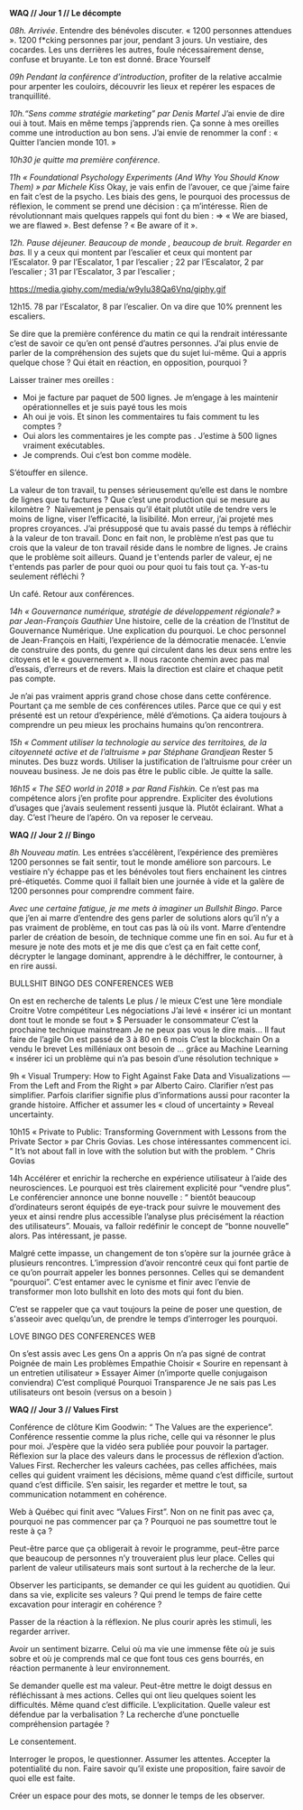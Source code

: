 
**WAQ // Jour 1 // Le décompte**

*08h. Arrivée*. Entendre des bénévoles discuter. « 1200 personnes attendues ». 1200 f*cking personnes par jour, pendant 3 jours. Un vestiaire, des cocardes. Les uns derrières les autres, foule nécessairement dense, confuse et bruyante. Le ton est donné. Brace Yourself

*09h Pendant la conférence d’introduction*, profiter de la relative accalmie pour arpenter les couloirs, découvrir les lieux et repérer les espaces de tranquillité. 

*10h.“Sens comme stratégie marketing” par Denis Martel*
J’ai envie de dire oui à tout. Mais en même temps j’apprends rien. Ça sonne à mes oreilles comme une introduction au bon sens. J’ai envie de renommer la conf : « Quitter l’ancien monde 101. » 

*10h30 je quitte ma première conférence.*

*11h « Foundational Psychology Experiments (And Why You Should Know Them) » par Michele Kiss*
Okay, je vais enfin de l’avouer, ce que j’aime faire en fait c’est de la psycho. Les biais des gens, le pourquoi des processus de réflexion, le comment se prend une décision : ça m’intéresse. 
Rien de révolutionnant mais quelques rappels qui font du bien :
⇒ «  We are biased, we are flawed ». Best defense ? « Be aware of it ». 

*12h. Pause déjeuner. Beaucoup de monde , beaucoup de bruit. Regarder en bas.* 
Il y a ceux qui montent par l’escalier et ceux qui montent par l’Escalator. 
9 par l’Escalator, 1 par l’escalier ; 
22 par l’Escalator, 2 par l’escalier ;
31 par l’Escalator, 3 par l’escalier ;


https://media.giphy.com/media/w9yIu38Qa6Vnq/giphy.gif

12h15.
78 par l’Escalator, 8 par l’escalier. 
On va dire que 10% prennent les escaliers. 

Se dire que la première conférence du matin ce qui la rendrait intéressante c’est de savoir ce qu’en ont pensé d’autres personnes. J’ai plus envie de parler de la compréhension des sujets que du sujet lui-même. Qui a appris quelque chose ? Qui était en réaction, en opposition, pourquoi ? 

Laisser trainer mes oreilles : 

- Moi je facture par paquet de 500 lignes. Je m’engage à les maintenir opérationnelles et je suis payé tous les mois
- Ah oui je vois. Et sinon les commentaires tu fais comment tu les comptes ?
- Oui alors les commentaires je les compte pas . J’estime à 500 lignes vraiment exécutables. 
- Je comprends. Oui c’est bon comme modèle.

S’étouffer en silence. 

La valeur de ton travail, tu penses sérieusement qu’elle est dans le nombre de lignes que tu factures ? Que c’est une production qui se mesure au kilomètre ?  Naïvement je pensais qu’il était plutôt utile de tendre vers le moins de ligne, viser l’efficacité, la lisibilité. 
Mon erreur, j’ai projeté mes propres croyances. J’ai présupposé que tu avais passé du temps à réfléchir à la valeur de ton travail. Donc en fait non, le problème n’est pas que tu crois que la valeur de ton travail réside dans le nombre de lignes.  Je crains que le problème soit ailleurs. Quand je t'entends parler de valeur, ej ne t'entends pas parler de pour quoi ou pour quoi tu fais tout ça. Y-as-tu seulement réfléchi ? 

Un café. Retour aux conférences. 

*14h « Gouvernance numérique, stratégie de développement régionale? » par Jean-François Gauthier*
Une histoire, celle de la création de l’Institut de Gouvernance Numérique. Une explication du pourquoi. Le choc personnel de Jean-François en Haiti, l’expérience de la démocratie menacée. L’envie de construire des ponts, du genre qui circulent dans les deux sens entre les citoyens et le « gouvernement ». Il nous raconte chemin avec pas mal d’essais, d’erreurs et de revers. Mais la direction est claire et chaque petit pas compte. 

Je n’ai pas vraiment appris grand chose chose dans cette conférence. Pourtant ça me semble de ces conférences utiles. Parce que ce qui y est présenté est un retour d’expérience, mêlé d’émotions. Ça aidera toujours à comprendre un peu mieux les prochains humains qu’on rencontrera. 


*15h  « Comment utiliser la technologie au service des territoires, de la citoyenneté active et de l’altruisme » par Stéphane Grandjean*
Rester 5 minutes. Des buzz words. Utiliser la justification de l’altruisme pour créer un nouveau business. Je ne dois pas être le public cible. Je quitte la salle. 


*16h15 « The SEO world in 2018 » par Rand Fishkin.* 
Ce n’est pas ma compétence alors j’en profite pour apprendre. Expliciter des évolutions d’usages que j’avais seulement ressenti jusque là. Plutôt éclairant. 
What a day. C’est l’heure de l’apéro. On va reposer le cerveau. 



**WAQ // Jour 2 // Bingo**

*8h Nouveau matin.* Les entrées s’accélèrent, l’expérience des premières 1200 personnes se fait sentir, tout le monde améliore son parcours. Le vestiaire n’y échappe pas et les bénévoles tout fiers enchainent les cintres pré-étiquetés. Comme quoi il fallait bien une journée à vide et la galère de 1200 personnes pour comprendre comment faire. 



*Avec une certaine fatigue, je me mets à imaginer un Bullshit Bingo*. Parce que j’en ai marre d’entendre des gens parler de solutions alors qu’il n’y a pas vraiment de problème, en tout cas pas là où ils vont. Marre d’entendre parler de création de besoin, de technique comme une fin en soi. Au fur et à mesure je note des mots et je me dis que c’est ça en fait cette conf, décrypter le langage dominant, apprendre à le déchiffrer, le contourner, à en rire aussi. 

BULLSHIT BINGO DES CONFERENCES WEB


On est en recherche de talents
Le plus / le mieux
C’est une 1ère mondiale
Croitre
Votre compétiteur
Les négociations
J’ai levé « insérer ici un montant dont tout le monde se fout » $
Persuader le consommateur
C’est la prochaine technique mainstream
Je ne peux pas vous le dire mais…
Il faut faire de l’agile
On est passé de 3 à 80 en 6 mois
C’est la blockchain
On a vendu le brevet
Les milléniaux ont besoin de …
grâce au Machine Learning « insérer ici un problème qui n’a pas besoin d’une résolution technique »


9h « Visual Trumpery: How to Fight Against Fake Data and Visualizations — From the Left and From the Right » par Alberto Cairo. Clarifier n’est pas simplifier. Parfois clarifier signifie plus d’informations aussi pour raconter la grande histoire.  Afficher et assumer les « cloud of uncertainty »  Reveal uncertainty.


10h15 « Private to Public: Transforming Government with Lessons from the Private Sector » par Chris Govias. Les chose intéressantes commencent ici. “ It’s not about fall in love with the solution but with the problem. “ Chris Govias 

14h Accélérer et enrichir la recherche en expérience utilisateur à l’aide des neurosciences. Le pourquoi est très clairement explicité pour “vendre plus”. Le conférencier annonce une bonne nouvelle : “ bientôt beaucoup d’ordinateurs seront équipés de eye-track pour suivre le mouvement des yeux et ainsi rendre plus accessible l’analyse plus précisément la réaction des utilisateurs”. Mouais, va falloir redéfinir le concept de “bonne nouvelle” alors. Pas intéressant, je passe. 

Malgré cette impasse, un changement de ton s’opère sur la journée grâce à plusieurs rencontres. L’impression d’avoir rencontré ceux qui font partie de ce qu’on pourrait appeler les bonnes personnes. Celles qui se demandent “pourquoi”. C’est entamer avec le cynisme et finir avec l’envie de transformer mon loto bullshit en loto des mots qui font du bien. 

C’est se rappeler que ça vaut toujours la peine de poser une question, de s'asseoir avec quelqu’un, de prendre le temps d’interroger les pourquoi. 

LOVE BINGO DES CONFERENCES WEB


On s’est assis avec
Les gens
On a appris
On n’a pas signé de contrat
Poignée de main
Les problèmes
Empathie
Choisir 
« Sourire en repensant à un entretien utilisateur »
Essayer
Aimer (n’importe quelle conjugaison conviendra)
C’est compliqué
Pourquoi
Transparence
Je ne sais pas
Les utilisateurs ont besoin  (versus on a besoin  )


**WAQ // Jour 3 // Values First**


Conférence de clôture Kim Goodwin: “ The Values are the experience”. 
Conférence ressentie comme la plus riche, celle qui va résonner le plus pour moi. J’espère que la vidéo sera publiée pour pouvoir la partager. Réflexion sur la place des valeurs dans le processus de réflexion d’action. 
Values First. 
Rechercher les valeurs cachées, pas celles affichées, mais celles qui guident vraiment les décisions, même quand c’est difficile, surtout quand c’est difficile. 
S’en saisir, les regarder et mettre le tout, sa communication notamment en cohérence.

Web à Québec qui finit avec “Values First”. Non on ne finit pas avec ça,  pourquoi ne pas commencer par ça ? Pourquoi ne pas soumettre tout le reste à ça ? 

Peut-être parce que ça obligerait à revoir le programme, peut-être parce que beaucoup de personnes n’y trouveraient plus leur place. Celles qui parlent de valeur utilisateurs mais sont surtout à la recherche de la leur. 

Observer les participants, se demander ce qui les guident au quotidien. Qui dans sa vie, explicite ses valeurs ? Qui prend le temps de faire cette excavation pour interagir en cohérence ? 

Passer de la réaction à la réflexion. Ne plus courir après les stimuli, les regarder arriver.

Avoir un sentiment bizarre. Celui où ma vie une immense fête où je suis sobre et où je comprends mal ce que font tous ces gens bourrés, en réaction permanente à leur environnement. 

Se demander quelle est ma valeur. Peut-être mettre le doigt dessus en réfléchissant à mes actions. Celles qui ont lieu quelques soient les difficultés. Même quand c’est difficile. L’explicitation. Quelle valeur est défendue par la verbalisation ? La recherche d’une ponctuelle compréhension partagée ? 

Le consentement. 

Interroger le propos, le questionner. Assumer les attentes. Accepter la potentialité du non. Faire savoir qu’il existe une proposition, faire savoir de quoi elle est faite. 

Créer un espace pour des mots, se donner le temps de les observer. 





